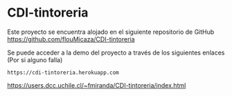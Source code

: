 # CDI-tintoreria

Este proyecto se encuentra alojado en el siguiente repositorio de GitHub
    https://github.com/flouMicaza/CDI-tintoreria

Se puede acceder a la demo del proyecto a través de los siguientes enlaces (Por si alguno falla)

    https://cdi-tintoreria.herokuapp.com
https://users.dcc.uchile.cl/~fmiranda/CDI-tintoreria/index.html
